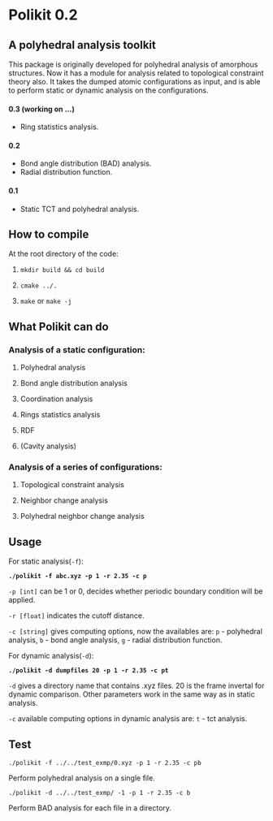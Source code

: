 # Polikit 0.2
## A polyhedral analysis toolkit

This package is originally developed for polyhedral analysis of amorphous structures. Now it has a module for analysis related to topological constraint theory also. It takes the dumped atomic configurations as input, and is able to perform static or dynamic analysis on the configurations.

#### 0.3 (working on ...)
 - Ring statistics analysis.

#### 0.2
 - Bond angle distribution (BAD) analysis.
 - Radial distribution function.

#### 0.1
 - Static TCT and polyhedral analysis.

## How to compile
At the root directory of the code:

1. `mkdir build && cd build`

2. `cmake ../.`

3. `make` or `make -j`

## What Polikit can do

### Analysis of a static configuration:

1. Polyhedral analysis

2. Bond angle distribution analysis

3. Coordination analysis

4. Rings statistics analysis

5. RDF

6. (Cavity analysis)

### Analysis of a series of configurations:

1. Topological constraint analysis

2. Neighbor change analysis

3. Polyhedral neighbor change analysis

## Usage
For static analysis(`-f`):

**`./polikit -f abc.xyz -p 1 -r 2.35 -c p`**

`-p [int]` can be 1 or 0, decides whether periodic boundary condition will be applied.

`-r [float]` indicates the cutoff distance.

`-c [string]` gives computing options, now the availables are: `p` - polyhedral analysis, `b` - bond angle analysis, `g` - radial distribution function.

For dynamic analysis(`-d`):

**`./polikit -d dumpfiles 20 -p 1 -r 2.35 -c pt`**

`-d` gives a directory name that contains .xyz files. 20 is the frame invertal for dynamic comparison. Other parameters work in the same way as in static analysis.

`-c` available computing options in dynamic analysis are: `t` - tct analysis.

## Test
  `./polikit -f ../../test_exmp/0.xyz -p 1 -r 2.35 -c pb`

  Perform polyhedral analysis on a single file.
<!--   **`./polikit -f ../../test_exmp/0.xyz -p 1 -r 2.35 -c t`** -->


  `./polikit -d ../../test_exmp/ -1 -p 1 -r 2.35 -c b`

  Perform BAD analysis for each file in a directory.

